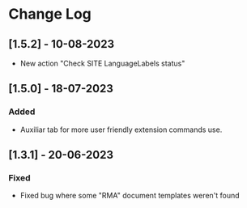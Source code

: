 # Change Log

## [1.5.2] - 10-08-2023

- New action "Check SITE LanguageLabels status"

## [1.5.0] - 18-07-2023

### Added

- Auxiliar tab for more user friendly extension commands use.

## [1.3.1] - 20-06-2023

### Fixed

- Fixed bug where some "RMA" document templates weren't found